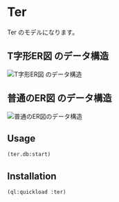 # Ter

Ter のモデルになります。

## T字形ER図 のデータ構造

![T字形ER図 のデータ構造](https://bitbucket.org/yanqirenshi/ter/raw/bfb75373a5c42c48e9d34ccb0d1f0bb8f203aaaf/web/assets/images/ss-20180518-145815.png "T字形ER図 のデータ構造")

## 普通のER図 のデータ構造

![普通のER図のデータ構造](https://bitbucket.org/yanqirenshi/ter/raw/6aa34a68867c5f8038fe70c09f6870b826a980a1/web/assets/images/ss-20180518-144005.jpg "普通のER図のデータ構造")


## Usage

```lisp
(ter.db:start)
```

## Installation

```lisp
(ql:quickload :ter)
```
